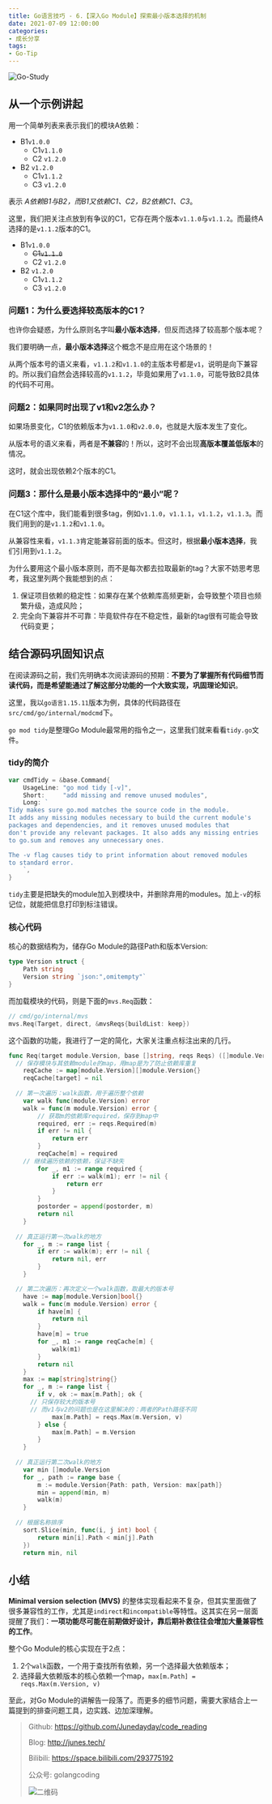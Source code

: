```yaml
---
title: Go语言技巧 - 6.【深入Go Module】探索最小版本选择的机制
date: 2021-07-09 12:00:00
categories: 
- 成长分享
tags:
- Go-Tip
---
```


![Go-Study](https://i.loli.net/2021/05/05/2bmr98tG3xDneL5.jpg)

## 从一个示例讲起

用一个简单列表来表示我们的模块A依赖：

- B1`v1.0.0`
  - C1`v1.1.0`
  - C2 `v1.2.0`
- B2 `v1.2.0`
  - C1`v1.1.2`
  - C3 `v1.2.0`

表示 *A依赖B1与B2，而B1又依赖C1、C2，B2依赖C1、C3*。

这里，我们把关注点放到有争议的C1，它存在两个版本`v1.1.0`与`v1.1.2`。而最终A选择的是`v1.1.2`版本的C1。

- B1`v1.0.0`
  - ~~C1`v1.1.0`~~
  - C2 `v1.2.0`
- B2 `v1.2.0`
  - C1`v1.1.2`
  - C3 `v1.2.0`

<!-- more -->

### 问题1：为什么要选择较高版本的C1？

也许你会疑惑，为什么原则名字叫**最小版本选择**，但反而选择了较高那个版本呢？

我们要明确一点，**最小版本选择**这个概念不是应用在这个场景的！

从两个版本号的语义来看，`v1.1.2`和`v1.1.0`的主版本号都是`v1`，说明是向下兼容的。所以我们自然会选择较高的`v1.1.2`，毕竟如果用了`v1.1.0`，可能导致B2具体的代码不可用。



### 问题2：如果同时出现了v1和v2怎么办？

如果场景变化，C1的依赖版本为`v1.1.0`和`v2.0.0`，也就是大版本发生了变化。

从版本号的语义来看，两者是**不兼容**的！所以，这时不会出现**高版本覆盖低版本**的情况。

这时，就会出现依赖2个版本的C1。



### 问题3：那什么是最小版本选择中的“最小”呢？

在C1这个库中，我们能看到很多tag，例如`v1.1.0`，`v1.1.1`，`v1.1.2`，`v1.1.3`。而我们用到的是`v1.1.2`和`v1.1.0`。

从兼容性来看，`v1.1.3`肯定能兼容前面的版本。但这时，根据**最小版本选择**，我们引用到`v1.1.2`。

为什么要用这个最小版本原则，而不是每次都去拉取最新的tag？大家不妨思考思考，我这里列两个我能想到的点：

1. 保证项目依赖的稳定性：如果存在某个依赖库高频更新，会导致整个项目也频繁升级，造成风险；
2. 完全向下兼容并不可靠：毕竟软件存在不稳定性，最新的tag很有可能会导致代码变更；



## 结合源码巩固知识点

在阅读源码之前，我们先明确本次阅读源码的预期：**不要为了掌握所有代码细节而读代码，而是希望能通过了解这部分功能的一个大致实现，巩固理论知识**。

这里，我以`go语言1.15.11`版本为例，具体的代码路径在`src/cmd/go/internal/modcmd`下。

`go mod tidy`是整理Go Module最常用的指令之一，这里我们就来看看`tidy.go`文件。

### tidy的简介

```go
var cmdTidy = &base.Command{
	UsageLine: "go mod tidy [-v]",
	Short:     "add missing and remove unused modules",
	Long: `
Tidy makes sure go.mod matches the source code in the module.
It adds any missing modules necessary to build the current module's
packages and dependencies, and it removes unused modules that
don't provide any relevant packages. It also adds any missing entries
to go.sum and removes any unnecessary ones.

The -v flag causes tidy to print information about removed modules
to standard error.
	`,
}
```

`tidy`主要是把缺失的module加入到模块中，并删除弃用的modules。加上`-v`的标记位，就能把信息打印到标注错误。

### 核心代码

核心的数据结构为，储存Go Module的路径Path和版本Version:

```go
type Version struct {
	Path string
	Version string `json:",omitempty"`
}
```

而加载模块的代码，则是下面的`mvs.Req`函数：

```go
// cmd/go/internal/mvs
mvs.Req(Target, direct, &mvsReqs{buildList: keep})
```

这个函数的功能，我进行了一定的简化，大家关注重点标注出来的几行。

```go
func Req(target module.Version, base []string, reqs Reqs) ([]module.Version, error) {
  // 保存模块与其依赖module的map，用map是为了防止依赖库重复
	reqCache := map[module.Version][]module.Version{}
	reqCache[target] = nil
  
  // 第一次遍历：walk函数，用于遍历整个依赖
	var walk func(module.Version) error
	walk = func(m module.Version) error {
		// 获取m的依赖库required，保存到map中
		required, err := reqs.Required(m)
		if err != nil {
			return err
		}
		reqCache[m] = required
    // 继续遍历依赖的依赖，保证不缺失
		for _, m1 := range required {
			if err := walk(m1); err != nil {
				return err
			}
		}
		postorder = append(postorder, m)
		return nil
	}
  
  // 真正运行第一次walk的地方
	for _, m := range list {
		if err := walk(m); err != nil {
			return nil, err
		}
	}

  // 第二次遍历：再次定义一个walk函数，取最大的版本号
	have := map[module.Version]bool{}
	walk = func(m module.Version) error {
		if have[m] {
			return nil
		}
		have[m] = true
		for _, m1 := range reqCache[m] {
			walk(m1)
		}
		return nil
	}
	max := map[string]string{}
	for _, m := range list {
		if v, ok := max[m.Path]; ok {
      // 只保存较大的版本号
      // 而v1与v2的问题也是在这里解决的：两者的Path路径不同
			max[m.Path] = reqs.Max(m.Version, v)
		} else {
			max[m.Path] = m.Version
		}
	}
	
  // 真正运行第二次walk的地方
	var min []module.Version
	for _, path := range base {
		m := module.Version{Path: path, Version: max[path]}
		min = append(min, m)
		walk(m)
	}
	
  // 根据名称排序
	sort.Slice(min, func(i, j int) bool {
		return min[i].Path < min[j].Path
	})
	return min, nil
```



## 小结

**Minimal version selection (MVS)** 的整体实现看起来不复杂，但其实里面做了很多兼容性的工作，尤其是`indirect`和`incompatible`等特性。这其实在另一层面提醒了我们：**一项功能尽可能在前期做好设计，靠后期补救往往会增加大量兼容性的工作**。

整个Go Module的核心实现在于2点：

1. 2个`walk`函数，一个用于查找所有依赖，另一个选择最大依赖版本；
2. 选择最大依赖版本的核心依赖一个map，`max[m.Path] = reqs.Max(m.Version, v)`

至此，对Go Module的讲解告一段落了。而更多的细节问题，需要大家结合上一篇提到的排查问题工具，边实践、边加深理解。



> Github: https://github.com/Junedayday/code_reading
>
> Blog: http://junes.tech/
>
> Bilibili: https://space.bilibili.com/293775192
>
> 公众号: golangcoding
>
>  ![二维码](https://i.loli.net/2021/02/28/RPzy7Hjc9GZ8I3e.jpg)

